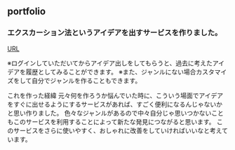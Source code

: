 ## portfolio
### エクスカーション法というアイデアを出すサービスを作りました。
[URL](http://aso2001154.icurus.jp/flont/hackfinal/title.html)

※ログインしていただいてからアイデア出しをしてもらうと、過去に考えたアイデアを履歴としてみることができます。
※また、ジャンルにない場合カスタマイズをして自分でジャンルを作ることもできます。

これを作った経緯
元々何を作ろうか悩んでいた時に、こういう場面でアイデアをすぐに出せるようにするサービスがあれば、すごく便利になるんじゃないかと思い作りました。
色々なジャンルがあるので中々自分じゃ思いつかないこともこのサービスを利用することによって新たな発見につながると思います。
このサービスをさらに使いやすく、おしゃれに改善をしていければいいなと考えています。

